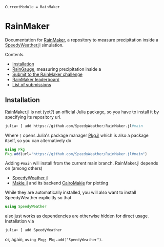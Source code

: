 ```@meta
CurrentModule = RainMaker
```

# RainMaker

Documentation for [RainMaker](https://github.com/SpeedyWeather/RainMaker.jl),
a repository to measure precipitation inside a
[SpeedyWeather.jl](https://github.com/SpeedyWeather/SpeedyWeather.jl) simulation.


Contents

- [Installation](@ref)
- [RainGauge](@ref), measuring precipitation inside a 
- [Submit to the RainMaker challenge](@ref)
- [RainMaker leaderboard](@ref)
- [List of submissions](@ref)

## Installation

[RainMaker.jl](https://github.com/SpeedyWeather/RainMaker.jl) is not (yet?) an official
Julia package, so you have to install it by specifying its repository url.

```julia
julia> ] add https://github.com/SpeedyWeather/RainMaker.jl#main
```

Where `]` opens Julia's package manager [Pkg.jl](https://pkgdocs.julialang.org/v1/)
which is also a package itself, so you can alternatively do

```julia
using Pkg
Pkg.add(url="https://github.com/SpeedyWeather/RainMaker.jl#main")
```

Adding `#main` will install from the current main branch. RainMaker.jl depends
on (among others)

- [SpeedyWeather.jl](https://github.com/SpeedyWeather/SpeedyWeather.jl)
- [Makie.jl](https://github.com/MakieOrg/Makie.jl) and its backend [CairoMakie](https://docs.makie.org/stable/explanations/backends/cairomakie) for plotting

While they are automatically installed, you will also want to install
SpeedyWeather explicitly so that 

```julia
using SpeedyWeather
```

also just works as dependencies are otherwise hidden for direct usage.
Installation via

```julia
julia> ] add SpeedyWeather
```

or, again, `using Pkg; Pkg.add("SpeedyWeather")`.
